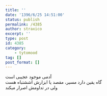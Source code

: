 ```yaml
---
title: ''
date: '1396/6/25 14:51:00'
status: publish
permalink: /4385
author: straxico
excerpt: ''
type: post
id: 4385
category:
    - tytomood
tag: []
post_format: []
---
```

آدمی موجود عجیبی است  
گاه یقین دارد مسیر، مقصد یا ابزارش اششتباه هست  
ولی در تداومش اصرار میکند